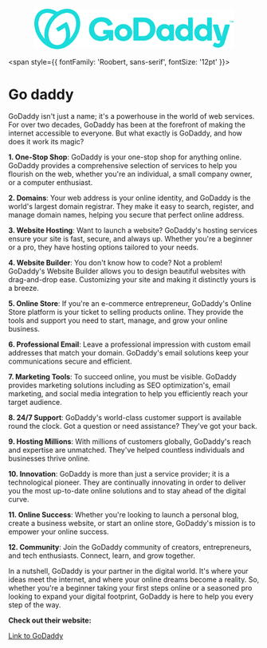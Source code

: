 

<p align="center">
  <img src="/img/sdsc.jpg" alt="Alt Text" width="400"/>
</p>



<span style={{ fontFamily: 'Roobert, sans-serif', fontSize: '12pt' }}>


# Go daddy



GoDaddy isn't just a name; it's a powerhouse in the world of web services. For over two decades, GoDaddy has been at the forefront of making the internet accessible to everyone. But what exactly is GoDaddy, and how does it work its magic?

**1. One-Stop Shop**: GoDaddy is your one-stop shop for anything online. GoDaddy provides a comprehensive selection of services to help you flourish on the web, whether you're an individual, a small company owner, or a computer enthusiast.

**2. Domains**: Your web address is your online identity, and GoDaddy is the world's largest domain registrar. They make it easy to search, register, and manage domain names, helping you secure that perfect online address.

**3. Website Hosting**: Want to launch a website? GoDaddy's hosting services ensure your site is fast, secure, and always up. Whether you're a beginner or a pro, they have hosting options tailored to your needs.

**4. Website Builder**: You don't know how to code? Not a problem! GoDaddy's Website Builder allows you to design beautiful websites with drag-and-drop ease. Customizing your site and making it distinctly yours is a breeze.

**5. Online Store**: If you're an e-commerce entrepreneur, GoDaddy's Online Store platform is your ticket to selling products online. They provide the tools and support you need to start, manage, and grow your online business.

**6. Professional Email**: Leave a professional impression with custom email addresses that match your domain. GoDaddy's email solutions keep your communications secure and efficient.

**7. Marketing Tools**: To succeed online, you must be visible. GoDaddy provides marketing solutions including as SEO optimization's, email marketing, and social media integration to help you efficiently reach your target audience.

**8. 24/7 Support**: GoDaddy's world-class customer support is available round the clock. Got a question or need assistance? They've got your back.

**9. Hosting Millions**: With millions of customers globally, GoDaddy's reach and expertise are unmatched. They've helped countless individuals and businesses thrive online.

**10. Innovation**: GoDaddy is more than just a service provider; it is a technological pioneer. They are continually innovating in order to deliver you the most up-to-date online solutions and to stay ahead of the digital curve.

**11. Online Success**: Whether you're looking to launch a personal blog, create a business website, or start an online store, GoDaddy's mission is to empower your online success.

**12. Community**: Join the GoDaddy community of creators, entrepreneurs, and tech enthusiasts. Connect, learn, and grow together.

In a nutshell, GoDaddy is your partner in the digital world. It's where your ideas meet the internet, and where your online dreams become a reality. So, whether you're a beginner taking your first steps online or a seasoned pro looking to expand your digital footprint, GoDaddy is here to help you every step of the way.



**Check out their website:**


[Link to GoDaddy ](https://www.godaddy.com/en-in)
</span>

